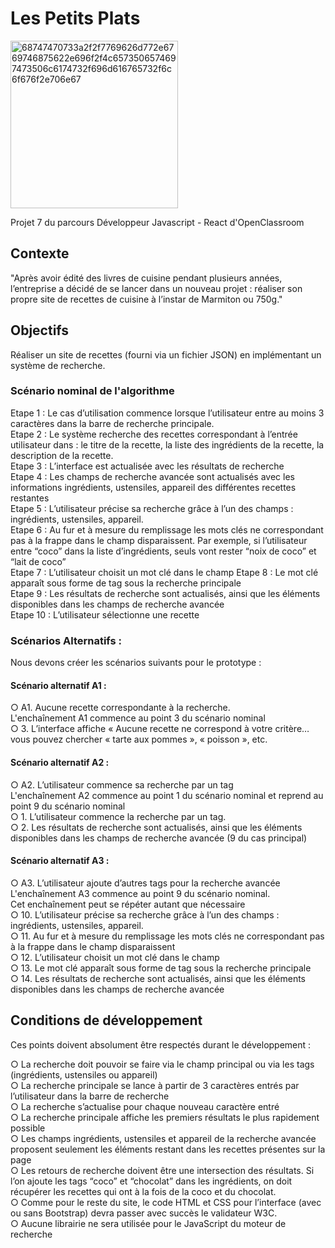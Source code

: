 # Les Petits Plats 


<img width="268" alt="68747470733a2f2f7769626d772e6769746875622e696f2f4c6573506574697473506c6174732f696d616765732f6c6f676f2e706e67" src="https://user-images.githubusercontent.com/104781650/234554351-a06305fc-4291-4f56-a0bd-90f724b1d0e9.png">


Projet 7 du parcours Développeur Javascript - React d'OpenClassroom  
## Contexte
"Après avoir édité des livres de cuisine pendant plusieurs années, l’entreprise a décidé de se lancer dans un nouveau projet : réaliser son propre site de recettes de cuisine à l’instar de Marmiton ou 750g."

## Objectifs
Réaliser un site de recettes (fourni via un fichier JSON) en implémentant un système de recherche.

### Scénario nominal de l'algorithme
Etape 1 : Le cas d’utilisation commence lorsque l’utilisateur entre au moins 3 caractères dans la barre de recherche principale.  
Etape 2 : Le système recherche des recettes correspondant à l’entrée utilisateur dans : le titre de la recette, la liste des ingrédients de la recette, la description de la recette.  
Etape 3 : L’interface est actualisée avec les résultats de recherche  
Etape 4 : Les champs de recherche avancée sont actualisés avec les informations ingrédients, ustensiles, appareil des différentes recettes restantes  
Etape 5 : L’utilisateur précise sa recherche grâce à l’un des champs : ingrédients, ustensiles, appareil.  
Etape 6 : Au fur et à mesure du remplissage les mots clés ne correspondant pas à la frappe dans le champ disparaissent. Par exemple, si l’utilisateur entre “coco” dans la liste d’ingrédients, seuls vont rester “noix de coco” et “lait de coco”  
Etape 7 : L’utilisateur choisit un mot clé dans le champ
Etape 8 : Le mot clé apparaît sous forme de tag sous la recherche principale  
Etape 9 : Les résultats de recherche sont actualisés, ainsi que les éléments disponibles dans les champs de recherche avancée  
Etape 10 : L’utilisateur sélectionne une recette  

### Scénarios Alternatifs :
Nous devons créer les scénarios suivants pour le prototype :

#### Scénario alternatif A1 : 
○ A1. Aucune recette correspondante à la recherche.   
L'enchaînement A1 commence au point 3 du scénario nominal     
○ 3. L’interface affiche « Aucune recette ne correspond à votre critère… vous pouvez chercher « tarte aux pommes », « poisson », etc.  

#### Scénario alternatif A2 : 
○ A2. L’utilisateur commence sa recherche par un tag   
L'enchaînement A2 commence au point 1 du scénario nominal et reprend au point 9 du scénario nominal   
○ 1. L’utilisateur commence la recherche par un tag.   
○ 2. Les résultats de recherche sont actualisés, ainsi que les éléments disponibles dans les champs de recherche avancée (9 du cas principal)  

#### Scénario alternatif A3 : 
○ A3. L’utilisateur ajoute d’autres tags pour la recherche avancée   
L'enchaînement A3 commence au point 9 du scénario nominal.   
Cet enchaînement peut se répéter autant que nécessaire   
○ 10. L’utilisateur précise sa recherche grâce à l’un des champs : ingrédients, ustensiles, appareil.   
○ 11. Au fur et à mesure du remplissage les mots clés ne correspondant pas à la frappe dans le champ disparaissent   
○ 12. L’utilisateur choisit un mot clé dans le champ   
○ 13. Le mot clé apparaît sous forme de tag sous la recherche principale   
○ 14. Les résultats de recherche sont actualisés, ainsi que les éléments disponibles dans les champs de recherche avancée  

## Conditions de développement

Ces points doivent absolument être respectés durant le développement :

○ La recherche doit pouvoir se faire via le champ principal ou via les tags (ingrédients, ustensiles ou appareil)  
○ La recherche principale se lance à partir de 3 caractères entrés par l’utilisateur dans la barre de recherche  
○ La recherche s’actualise pour chaque nouveau caractère entré  
○ La recherche principale affiche les premiers résultats le plus rapidement possible  
○ Les champs ingrédients, ustensiles et appareil de la recherche avancée proposent seulement les éléments restant dans les recettes présentes sur la page  
○ Les retours de recherche doivent être une intersection des résultats. Si l’on ajoute les tags “coco” et “chocolat” dans les ingrédients, on doit récupérer les recettes qui ont à la fois de la coco et du chocolat.  
○ Comme pour le reste du site, le code HTML et CSS pour l’interface (avec ou sans Bootstrap) devra passer avec succès le validateur W3C.  
○ Aucune librairie ne sera utilisée pour le JavaScript du moteur de recherche  



